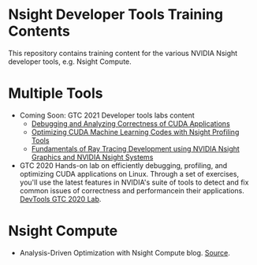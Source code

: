 # Nsight Developer Tools Training Contents
This repository contains training content for the various NVIDIA Nsight developer tools, e.g. Nsight Compute.

# Multiple Tools
* Coming Soon: GTC 2021 Developer tools labs content
  * [Debugging and Analyzing Correctness of CUDA Applications](https://gtc21.event.nvidia.com/media/Debugging%20and%20Analyzing%20Correctness%20of%20CUDA%20Applications%20%5BT2504%5D/1_ee1hrgbn)
  * [Optimizing CUDA Machine Learning Codes with Nsight Profiling Tools](https://gtc21.event.nvidia.com/media/Optimizing%20CUDA%20Machine%20Learning%20Codes%20with%20Nsight%20Profiling%20Tools%20%5BT2503%5D/1_69ajhswh)
  * [Fundamentals of Ray Tracing Development using NVIDIA Nsight Graphics and NVIDIA Nsight Systems](https://gtc21.event.nvidia.com/media/Fundamentals%20of%20Ray%20Tracing%20Development%20using%20NVIDIA%20Nsight%20Graphics%20and%20NVIDIA%20Nsight%20Systems%20%5BT2507%5D/1_bwhjvepq)
* GTC 2020 Hands-on lab on efficiently debugging, profiling, and optimizing CUDA applications on Linux. Through a set of exercises, you'll use the latest features in NVIDIA's suite of tools to detect and fix common issues of correctness and performancein their applications. [DevTools GTC 2020 Lab](cuda/2020_gtc).

# Nsight Compute
* Analysis-Driven Optimization with Nsight Compute blog. [Source](cuda/2020_ncu_smem).

